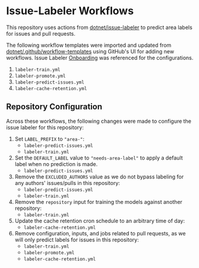 # Issue-Labeler Workflows 

This repository uses actions from [dotnet/issue-labeler](https://github.com/dotnet/issue-labeler) to predict area labels for issues and pull requests.

The following workflow templates were imported and updated from [dotnet/.github/workflow-templates](https://github.com/dotnet/.github/tree/main/workflow-templates) using
GitHub's UI for adding new workflows. Issue Labeler [Onboarding](https://github.com/dotnet/issue-labeler/wiki/Onboarding) was referenced for the configurations.

1. `labeler-train.yml`
2. `labeler-promote.yml`
3. `labeler-predict-issues.yml`
4. `labeler-cache-retention.yml`

## Repository Configuration

Across these workflows, the following changes were made to configure the issue labeler for this repository:

1. Set `LABEL_PREFIX` to `"area-"`:
    - `labeler-predict-issues.yml`
    - `labeler-train.yml`
2. Set the `DEFAULT_LABEL` value to `"needs-area-label"` to apply a default label when no prediction is made.
    - `labeler-predict-issues.yml`
3. Remove the `EXCLUDED_AUTHORS` value as we do not bypass labeling for any authors' issues/pulls in this repository:
    - `labeler-predict-issues.yml`
    - `labeler-train.yml`
4. Remove the `repository` input for training the models against another repository:
    - `labeler-train.yml`
5. Update the cache retention cron schedule to an arbitrary time of day:
    - `labeler-cache-retention.yml`
6. Remove configuration, inputs, and jobs related to pull requests, as we will only predict labels for issues in this repository:
    - `labeler-train.yml`
    - `labeler-promote.yml`
    - `labeler-cache-retention.yml`
